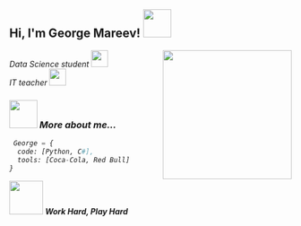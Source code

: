 <h2> Hi, I'm George Mareev! <img src="https://media.giphy.com/media/kEZzgn7YSKJMEwQsHK/giphy.gif" width="50"></h2>

<img align='right' src="https://media.giphy.com/media/PUITId5Avf9fLPpD3S/giphy.gif" width="230">
<p><em>Data Science student <img src="https://media.giphy.com/media/fYSnHlufseco8Fh93Z/giphy.gif" width="30">
</br>IT teacher <img src="https://media.giphy.com/media/WUlplcMpOCEmTGBtBW/giphy.gif" width="30"> 


### <img src="https://media.giphy.com/media/omHPYZttAVAAw/giphy.gif" width="50"> More about me...
```python
 George = {
  code: [Python, C#],
  tools: [Coca-Cola, Red Bull]
}
```
<img src="https://media.giphy.com/media/7jDqIOCUsd62FoSePJ/giphy.gif" width="60"> <em><b>Work Hard, Play Hard</b>

